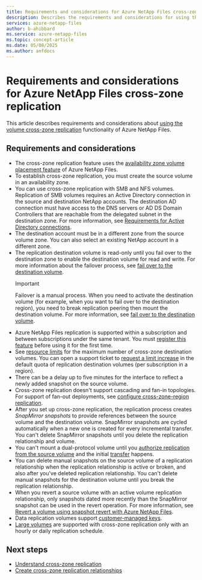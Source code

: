 ```yaml
---
title: Requirements and considerations for Azure NetApp Files cross-zone replication
description: Describes the requirements and considerations for using the volume cross-zone replication functionality of Azure NetApp Files.
services: azure-netapp-files
author: b-ahibbard
ms.service: azure-netapp-files
ms.topic: concept-article
ms.date: 05/08/2025
ms.author: anfdocs
---
```

# Requirements and considerations for Azure NetApp Files cross-zone replication

This article describes requirements and considerations about [using the volume cross-zone replication](create-cross-zone-replication.md) functionality of Azure NetApp Files.

## Requirements and considerations 

* The cross-zone replication feature uses the [availability zone volume placement feature](use-availability-zones.md) of Azure NetApp Files.
* To establish cross-zone replication, you must create the source volume in an availability zone.  
* You can use cross-zone replication with SMB and NFS volumes. Replication of SMB volumes requires an Active Directory connection in the source and destination NetApp accounts. The destination AD connection must have access to the DNS servers or AD DS Domain Controllers that are reachable from the delegated subnet in the destination zone. For more information, see [Requirements for Active Directory connections](create-active-directory-connections.md#requirements-for-active-directory-connections). 
* The destination account must be in a different zone from the source volume zone. You can also select an existing NetApp account in a different zone.  
* The replication destination volume is read-only until you fail over to the destination zone to enable the destination volume for read and write. For more information about the failover process, see [fail over to the destination volume](cross-region-replication-manage-disaster-recovery.md#fail-over-to-destination-volume).
    >[!IMPORTANT]
    >Failover is a manual process. When you need to activate the destination volume (for example, when you want to fail over to the destination region), you need to break replication peering then mount the destination volume. For more information, see [fail over to the destination volume](cross-region-replication-manage-disaster-recovery.md#fail-over-to-destination-volume).
* Azure NetApp Files replication is supported within a subscription and between subscriptions under the same tenant. You must [register this feature](cross-region-replication-create-peering.md#register-for-cross-subscription-replication) before using it for the first time. 
* See [resource limits](azure-netapp-files-resource-limits.md) for the maximum number of cross-zone destination volumes. You can open a support ticket to [request a limit increase](azure-netapp-files-resource-limits.md#request-limit-increase) in the default quota of replication destination volumes (per subscription in a region). 
* There can be a delay up to five minutes for the interface to reflect a newly added snapshot on the source volume.  
* Cross-zone replication doesn't support cascading and fan-in topologies. For support of fan-out deployments, see [configure cross-zone-region replication](cross-zone-region-replication-configure.md#requirements).
* After you set up cross-zone replication, the replication process creates *SnapMirror snapshots* to provide references between the source volume and the destination volume. SnapMirror snapshots are cycled automatically when a new one is created for every incremental transfer. You can't delete SnapMirror snapshots until you delete the replication relationship and volume. 
* You can't mount a dual-protocol volume until you [authorize replication from the source volume](cross-region-replication-create-peering.md#authorize-replication-from-the-source-volume) and the initial [transfer](cross-region-replication-display-health-status.md#display-replication-status) happens.
* You can delete manual snapshots on the source volume of a replication relationship when the replication relationship is active or broken, and also after you've deleted replication relationship. You can't delete manual snapshots for the destination volume until you break the replication relationship.
* When you revert a source volume with an active volume replication relationship, only snapshots dated more recently than the SnapMirror snapshot can be used in the revert operation. For more information, see [Revert a volume using snapshot revert with Azure NetApp Files](snapshots-revert-volume.md).
* Data replication volumes support [customer-managed keys](configure-customer-managed-keys.md).
* [Large volumes](large-volumes-requirements-considerations.md) are supported with cross-zone replication only with an hourly or daily replication schedule.

## Next steps
* [Understand cross-zone replication](cross-zone-replication-introduction.md)
* [Create cross-zone replication relationships](create-cross-zone-replication.md)
